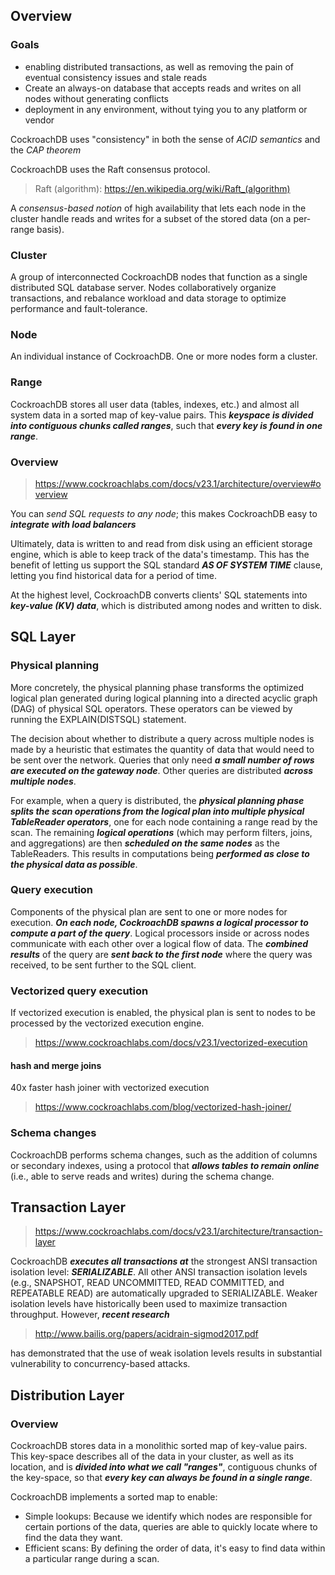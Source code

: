 ## Overview
### Goals
- enabling distributed transactions, as well as removing the pain of eventual consistency issues and stale reads
- Create an always-on database that accepts reads and writes on all nodes without generating conflicts
- deployment in any environment, without tying you to any platform or vendor

CockroachDB uses "consistency" in both the sense of *ACID semantics* and the *CAP theorem*

CockroachDB uses the Raft consensus protocol.
> Raft (algorithm): https://en.wikipedia.org/wiki/Raft_(algorithm)

A *consensus-based notion* of high availability that lets each node in the cluster handle reads and writes for a subset of the stored data (on a per-range basis).

### Cluster
A group of interconnected CockroachDB nodes that function as a single distributed SQL database server. Nodes collaboratively organize transactions, and rebalance workload and data storage to optimize performance and fault-tolerance.

### Node
An individual instance of CockroachDB. One or more nodes form a cluster.

### Range
CockroachDB stores all user data (tables, indexes, etc.) and almost all system data in a sorted map of key-value pairs. This ***keyspace is divided into contiguous chunks called ranges***, such that ***every key is found in one range***.

### Overview
> https://www.cockroachlabs.com/docs/v23.1/architecture/overview#overview

You can *send SQL requests to any node*; this makes CockroachDB easy to ***integrate with load balancers***

Ultimately, data is written to and read from disk using an efficient storage engine, which is able to keep track of the data's timestamp. This has the benefit of letting us support the SQL standard ***AS OF SYSTEM TIME*** clause, letting you find historical data for a period of time.

At the highest level, CockroachDB converts clients' SQL statements into ***key-value (KV) data***, which is distributed among nodes and written to disk.

## SQL Layer
### Physical planning
More concretely, the physical planning phase transforms the optimized logical plan generated during logical planning into a directed acyclic graph (DAG) of physical SQL operators. These operators can be viewed by running the EXPLAIN(DISTSQL) statement.

The decision about whether to distribute a query across multiple nodes is made by a heuristic that estimates the quantity of data that would need to be sent over the network. Queries that only need ***a small number of rows are executed on the gateway node***. Other queries are distributed ***across multiple nodes***.

For example, when a query is distributed, the ***physical planning phase splits the scan operations from the logical plan into multiple physical TableReader operators***, one for each node containing a range read by the scan. The remaining ***logical operations*** (which may perform filters, joins, and aggregations) are then ***scheduled on the same nodes*** as the TableReaders. This results in computations being ***performed as close to the physical data as possible***.

### Query execution
Components of the physical plan are sent to one or more nodes for execution. ***On each node, CockroachDB spawns a logical processor to compute a part of the query***. Logical processors inside or across nodes communicate with each other over a logical flow of data. The ***combined results*** of the query are ***sent back to the first node*** where the query was received, to be sent further to the SQL client.

### Vectorized query execution
If vectorized execution is enabled, the physical plan is sent to nodes to be processed by the vectorized execution engine.
> https://www.cockroachlabs.com/docs/v23.1/vectorized-execution
#### hash and merge joins
40x faster hash joiner with vectorized execution
> https://www.cockroachlabs.com/blog/vectorized-hash-joiner/

### Schema changes
CockroachDB performs schema changes, such as the addition of columns or secondary indexes, using a protocol that ***allows tables to remain online*** (i.e., able to serve reads and writes) during the schema change.

## Transaction Layer
> https://www.cockroachlabs.com/docs/v23.1/architecture/transaction-layer

CockroachDB ***executes all transactions at*** the strongest ANSI transaction isolation level: ***SERIALIZABLE***. All other ANSI transaction isolation levels (e.g., SNAPSHOT, READ UNCOMMITTED, READ COMMITTED, and REPEATABLE READ) are automatically upgraded to SERIALIZABLE. Weaker isolation levels have historically been used to maximize transaction throughput. However, ***recent research***
> http://www.bailis.org/papers/acidrain-sigmod2017.pdf

has demonstrated that the use of weak isolation levels results in substantial vulnerability to concurrency-based attacks.

## Distribution Layer
### Overview
CockroachDB stores data in a monolithic sorted map of key-value pairs. This key-space describes all of the data in your cluster, as well as its location, and is ***divided into what we call "ranges"***, contiguous chunks of the key-space, so that ***every key can always be found in a single range***.

CockroachDB implements a sorted map to enable:

- Simple lookups: Because we identify which nodes are responsible for certain portions of the data, queries are able to quickly locate where to find the data they want.
- Efficient scans: By defining the order of data, it's easy to find data within a particular range during a scan.




















